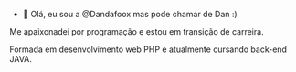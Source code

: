 - 👋 Olá, eu sou a @Dandafoox mas pode chamar de Dan :)

Me apaixonadei por programação e estou em transição de carreira.

Formada em desenvolvimento web PHP e atualmente cursando back-end JAVA. 

